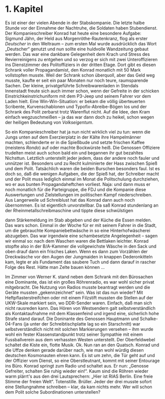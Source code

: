 # 1. Kapitel
Es ist einer der vielen Abende in der Stabskompanie. Die letzte halbe Stunde vor der Einnahme der Nachtruhe, die Soldaten haben Stubendienst. Der Kompanieschreiber Konrad hat heute eine besondere Aufgabe: Sigmund Jähn, der Held aus Morgenröthe-Rautenkranz, flog als erster *Deutscher* in den Weltraum – zum ersten Mal wurde ausdrücklich das Wort „Deutscher“ genutzt und nun sollte eine huldvolle Wandzeitung gebaut werden. Das war eine dankbare Gelegenheit dem Krach  und Stress des Revierreinigens zu entgehen und so verzog er sich mit zwei Unteroffizieren ins Dienstzimmer des Politoffiziers in der dritten Etage. Dort gibt es diesen Schrank voller Propagandamist, den Konrad monatlich mit 50 Mark vollstopfen musste. Weil der Schrank schon überquoll, aber das Geld weg musste, kaufte er seit ein paar Monaten nur noch teure, raumsparende Sachen. Der kleine, privatgeführte Schreibwarenladen in Stendals Innenstadt freute sich auch immer schon, wenn der Gefreite in der schicken Einstrichkeinstrichuniform mit dem P3-Jeep und seinem Fahrer vor dem Laden hielt. Eine Win-Win-Situation: er bekam die völlig überteuerten Scribente, Kurvenschablonen und Typofix-Abreibe-Bögen los und der Schrank des Polit zerbarst trotz Warenflut nicht. Auf die Idee, den Kram einfach wegzuschmeißen – ja das war dann doch zu heikel, schon wegen der heiligen Bedeutung von *Volkseigentum*.

So ein Kompanieschreiber hat ja nun nicht wirklich viel zu tun: wenn die Jungs unten auf dem Exerzierplatz in der Kälte ihre Hampelmänner machten, schlenderte er in die Spießbude und setzte frischen Kaffee (meistens *Rondo*) auf oder machte Bockwürste heiß. Die Genossen Offiziere trudelten meist auch schon bald ein und begannen ihr gut bezahltes Nichsttun.  Letztlich unterstellt jeder jedem, dass der andere noch fauler und unnützer ist. Besonders und zu Recht kulminierte der Hass zwischen Spieß und dem Polit. Tatsächlich waren die beiden Burschen besonders faul. Ist es doch so, daß die wenigen Aufgaben, die der Spieß hat, der Schreiber macht und der Polit muss lediglich einmal im Monat die Politschulung durchziehen, wo er aus bunten Propagandaheftchen vorliest. Naja: und dann muss er noch monatlich für die Parteigruppe, die FDJ und die Kompanie diese Auswertungen und Zielstellungen im politischen Kampf niederschreiben. Aus Langerweile ud Schreiblust hat das Konrad dann auch noch übernommen. Es ist eigentlich unvorstellbar. Da saß Konrad stundenlang an der Rheinmetallschreibmaschine und tippte diese schwülstigen   

dann Stärkemeldung im Stab abgeben und der Küche die Essen melden. Das wars schon. Einmal in der Woche für er mit seinem Fahrer in die Stadt, um die gebrauchte Kompaniebettwäsche in so eine Hinterhofwäscherei abzugeben. Das war irgendwie eine schambesetzte Angelegenheit – sagen wir einmal so: nach dem Waschen waren die Bettlaken leichter. Konrad stopfte also in der B/A-Kammer die vollgewichste Wäsche in den Sack und oben drauf dann ein frisches Laken. Wenn es dann zum Vorzählen der Dreckwäsche vor den Augen der Jungmaiden in knappen Dederonkitteln kam, legte er als Fundament das saubere Tuch und dann darauf in rascher Folge des Rest. Hätte man Zelte bauen können …

Im Zimmer von Werner K. stand neben dem Schrank mit den Bürosachen eine Dominante, das ist ein großes Röhrenradio, es war wohl sicher privat mitgebracht. Die Nutzung von Radios musste beantragt werden und die Geräte mussten „gekennzeichnet“ sein. Was ist das nun wieder? Mit Heftpflasterstreifchen oder mit einem Filzstift mussten die Stellen auf der UKW-Skale markiert sein, wo DDR-Sender waren. Einfach, daß man sich nicht rausreden kann. Das Hören von Westsendern galt selbstverständlich als Kontaktaufnahme mit dem Klassenfeind und irgend eine, sicherlich hohe Strafe stand darauf. Die Doninante des Genossen Hauptmann und Schalke-04-Fans (ja unter der Schreibtischplatte lag so ein Starschnitt) war selbstverständlich nicht mit solchen Markierungen versehen – ihm wurde wohl ein fester Klassenstandpunkt trotz seiner Sympathie mit einem Fussballverein aus dem verhassten Westen unterstellt. Der Oberfeldwebel schaltet die Kiste ein, flotte Musik. Ok. Nun ran an den Quatsch. Konrad und die Uffze denken gerade darüber nach, wie man wohl würdig diesen deutschen Kosmonauten ehren kann. Es ist um zehn, die Tür geht auf und der Offizier vom Dienst, so eine Oberstleutnant, kommt mit seiner Entourage ins Büro. Konrad springt zum Radio und schaltet aus. Er nun: „Genosse Gefreiter, schalten Sie ruhig wieder ein!“. Kaum sind die Röhren wieder warm plärrt's aus den drei Lautsprechern: „Hier ist RIAS Berlin. Eine freie Stimme der freien Welt“. Totenstille. Brüller. Jeder der drei musste sofort eine Stellungnahme schreiben – klar, da kam nichts mehr. Wer will schon dem Polit solche Subordinationen unterstellen? 	